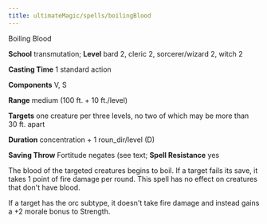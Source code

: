 ```yaml
---
title: ultimateMagic/spells/boilingBlood
---
```

Boiling Blood

**School** transmutation; **Level** bard 2, cleric 2, sorcerer/wizard 2, witch 2

**Casting Time** 1 standard action

**Components** V, S

**Range** medium (100 ft. + 10 ft./level)

**Targets** one creature per three levels, no two of which may be more than 30 ft. apart

**Duration** concentration + 1 roun_dir/level (D)

**Saving Throw** Fortitude negates (see text; **Spell Resistance** yes

The blood of the targeted creatures begins to boil. If a target fails its save, it takes 1 point of fire damage per round. This spell has no effect on creatures that don't have blood.

If a target has the orc subtype, it doesn't take fire damage and instead gains a +2 morale bonus to Strength.

